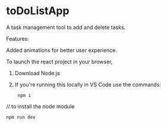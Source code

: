 # toDoListApp
A task management tool to add and delete tasks.

Features:

Added animations for better user experience.

To launch the react project in your browser,

1. Download Node.js

2. If you're running this locally in VS Code use the commands:

        npm i

// to install the node module

    npm run dev